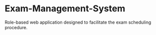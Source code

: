 # Exam-Management-System
Role-based web application designed to facilitate the exam scheduling procedure.
